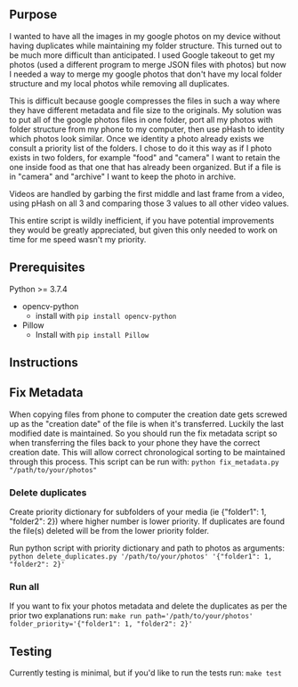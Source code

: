 ## Purpose
I wanted to have all the images in my google photos on my device without having duplicates while maintaining my folder structure. This turned out to be much more difficult than anticipated. I used Google takeout to get my photos (used a different program to merge JSON files with photos) but now I needed a way to merge my google photos that don't have my local folder structure and my local photos while removing all duplicates.

This is difficult because google compresses the files in such a way where they have different metadata and file size to the originals. My solution was to put all of the google photos files in one folder, port all my photos with folder structure from my phone to my computer, then use pHash to identity which photos look similar. Once we identity a photo already exists we consult a priority list of the folders. I chose to do it this way as if I photo exists in two folders, for example "food" and "camera" I want to retain the one inside food as that one that has already been organized. But if a file is in "camera" and "archive" I want to keep the photo in archive.

Videos are handled by garbing the first middle and last frame from a video, using pHash on all 3 and comparing those 3 values to all other video values.

This entire script is wildly inefficient, if you have potential improvements they would be greatly appreciated, but given this only needed to work on time for me speed wasn't my priority.  

## Prerequisites
Python >= 3.7.4
- opencv-python
  - install with `pip install opencv-python`
- Pillow
  - Install with `pip install Pillow`

## Instructions

## Fix Metadata

When copying files from phone to computer the creation date gets screwed up as the "creation date" of the file is when it's transferred. Luckily the last modified date is maintained. So you should run the fix metadata script so when transferring the files back to your phone they have the correct creation date. This will allow correct chronological sorting to be maintained through this process. This script can be run with:
`python fix_metadata.py "/path/to/your/photos"`

### Delete duplicates

Create priority dictionary for subfolders of your media (ie {"folder1": 1, "folder2": 2}) where higher number is lower priority. If duplicates are found the file(s) deleted will be from the lower priority folder.

Run python script with priority dictionary and path to photos as arguments: 
`python delete_duplicates.py '/path/to/your/photos' '{"folder1": 1, "folder2": 2}'`

### Run all

If you want to fix your photos metadata and delete the duplicates as per the prior two explanations run:
`make run path='/path/to/your/photos' folder_priority='{"folder1": 1, "folder2": 2}'`

## Testing

Currently testing is minimal, but if you'd like to run the tests run:
`make test`
